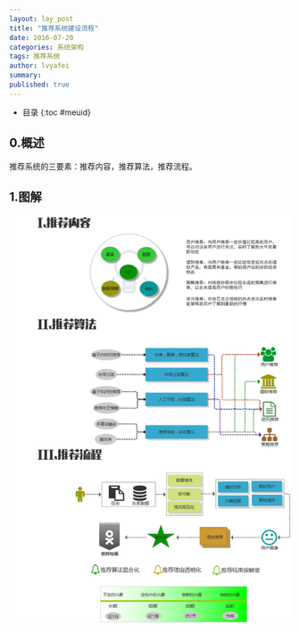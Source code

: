 ```yaml
---
layout: lay_post
title: "推荐系统建设流程"
date: 2016-07-20
categories: 系统架构
tags: 推荐系统
author: lvyafei
summary:
published: true
---
```


* 目录
{:toc #meuid}

## 0.概述

推荐系统的三要素：推荐内容，推荐算法，推荐流程。

<!-- more -->

## 1.图解

![推荐系统](/images/推荐/推荐系统.png)

